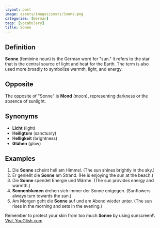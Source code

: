 ```yaml
---
layout: post
image: assets/images/posts/Sonne.png
categories: [German]
tags: [vocabulary]
title: Sonne
---
```


## Definition

**Sonne** (feminine noun) is the German word for "sun." It refers to the star that is the central source of light and heat for the Earth. The term is also used more broadly to symbolize warmth, light, and energy.

## Opposite

The opposite of "Sonne" is **Mond** (moon), representing darkness or the absence of sunlight.

## Synonyms

- **Licht** (light)
- **Heiligtum** (sanctuary)
- **Helligkeit** (brightness)
- **Glühen** (glow)

## Examples

1. Die **Sonne** scheint hell am Himmel. (The sun shines brightly in the sky.)
2. Er genießt die **Sonne** am Strand. (He is enjoying the sun at the beach.)
3. Die **Sonne** spendet Energie und Wärme. (The sun provides energy and warmth.)
4. **Sonnenblumen** drehen sich immer der Sonne entgegen. (Sunflowers always turn towards the sun.)
5. Am Morgen geht die **Sonne** auf und am Abend wieder unter. (The sun rises in the morning and sets in the evening.)

Remember to protect your skin from too much **Sonne** by using sunscreen!\ <a id="yg-widget-0" class="youglish-widget" data-query="Sonne" data-lang="german" data-components="8412" data-auto-start="0" data-bkg-color="theme_light" data-title="How%20to%20pronounce%20Sonne%20in%20German"  rel="nofollow" href="https://youglish.com">Visit YouGlish.com</a><script async src="https://youglish.com/public/emb/widget.js" charset="utf-8"></script>